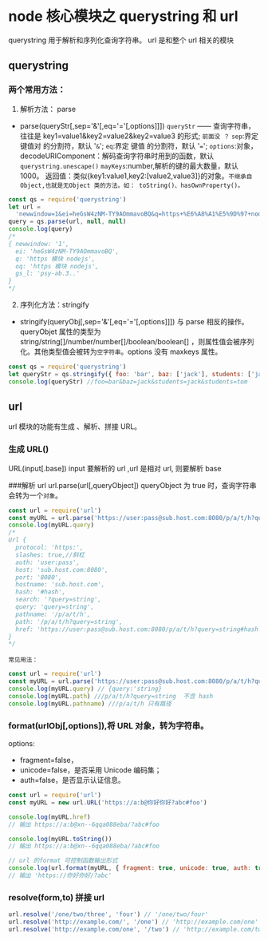 # node 核心模块之 querystring 和 url

querystring 用于解析和序列化查询字符串。
url 是和整个 url 相关的模块

## querystring

### 两个常用方法：

1. 解析方法： parse

- parse(queryStr[,sep='&'[,eq='='[,options]]])
  `queryStr` —— 查询字符串，往往是 key1=value1&key2=value2&key2=value3 的形式; `前面没 ？`
  `sep`:界定 键值对 的分割符，默认 '`&`';
  `eq`:界定 键值 的分割符，默认 '`=`';
  `options`:对象，decodeURIComponent：解码查询字符串时用到的函数，默认 `querystring.unescape()`
  `mayKeys`:number,解析的键的最大数量，默认 1000。
  返回值：类似{key1:value1,key2:[value2,value3]}的对象。`不继承自 Object,也就是无Object 类的方法。如： toString()、hasOwnProperty()。`

```js
const qs = require('querystring')
let url =
  'newwindow=1&ei=heGsW4zNM-TY9AOmmavoBQ&q=https+%E6%A8%A1%E5%9D%97+nodejs&oq=https+%E6%A8%A1%E5%9D%97+nodejs&gs_l=psy-ab.3..'
query = qs.parse(url, null, null)
console.log(query)
/*
{ newwindow: '1',
  ei: 'heGsW4zNM-TY9AOmmavoBQ',
  q: 'https 模块 nodejs',
  oq: 'https 模块 nodejs',
  gs_l: 'psy-ab.3..' 
}
*/
```

2. 序列化方法：stringify

- stringify(queryObj[,sep='&'[,eq='='[,options]]])
  与 parse 相反的操作。
  queryObjet 属性的类型为 string/string[]/number/number[]/boolean/boolean[] ，则属性值会被序列化。其他类型值会被转为`空字符串`。options 没有 maxkeys 属性。

```js
const qs = require('querystring')
let queryStr = qs.stringify({ foo: 'bar', baz: ['jack'], students: ['jack', 'tom'] })
console.log(queryStr) //foo=bar&baz=jack&students=jack&students=tom
```

## url

url 模块的功能有生成 、解析、拼接 URL。

### 生成 URL()

URL(input[.base]) input 要解析的 url ,url 是相对 url, 则要解析 base

###解析 url url.parse(url[,queryObject])
queryObject 为 true 时，查询字符串会转为一个`对象`。

```js
const url = require('url')
const myURL = url.parse('https://user:pass@sub.host.com:8080/p/a/t/h?query=string#hash')
console.log(myURL.query)
/*
Url {
  protocol: 'https:',
  slashes: true,//斜杠
  auth: 'user:pass',
  host: 'sub.host.com:8080',
  port: '8080',
  hostname: 'sub.host.com',
  hash: '#hash',
  search: '?query=string',
  query: 'query=string',
  pathname: '/p/a/t/h',
  path: '/p/a/t/h?query=string',
  href: 'https://user:pass@sub.host.com:8080/p/a/t/h?query=string#hash' 
}
*/
```

`常见用法：`

```js
const url = require('url')
const myURL = url.parse('https://user:pass@sub.host.com:8080/p/a/t/h?query=string#hash', true)
console.log(myURL.query) // {query:'string}
console.log(myURL.path) ///p/a/t/h?query=string  不含 hash
console.log(myURL.pathname) ///p/a/t/h 只有路径
```

### format(urlObj[,options]),将 URL 对象，转为字符串。

options:

- fragment=false，
- unicode=false，是否采用 Unicode 编码集；
- auth=false，是否显示认证信息。

```js
const url = require('url')
const myURL = new url.URL('https://a:b@你好你好?abc#foo')

console.log(myURL.href)
// 输出 https://a:b@xn--6qqa088eba/?abc#foo

console.log(myURL.toString())
// 输出 https://a:b@xn--6qqa088eba/?abc#foo

// url 的format 可控制函数输出形式
console.log(url.format(myURL, { fragment: true, unicode: true, auth: true }))
// 输出 'https://你好你好/?abc'
```

### resolve(form,to) 拼接 url

```js
url.resolve('/one/two/three', 'four') // '/one/two/four'
url.resolve('http://example.com/', '/one') // 'http://example.com/one'
url.resolve('http://example.com/one', '/two') // 'http://example.com/two'
```

